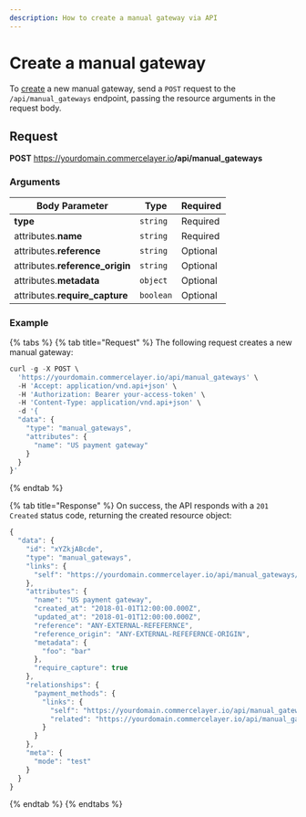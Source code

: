 ```yaml
---
description: How to create a manual gateway via API
---
```


# Create a manual gateway

To <a href="https://docs.commercelayer.io/developers/creating-resources" target="_blank">create</a> a new manual gateway, send a `POST` request to the `/api/manual_gateways` endpoint, passing the resource arguments in the request body.

## Request

**POST** https://yourdomain.commercelayer.io<b>/api/manual_gateways</b>

### Arguments

| Body Parameter | Type     | Required |
| -------------- | -------- | -------- |
| **type**       | `string` | Required |
| attributes.**name** | `string` | Required |
| attributes.**reference** | `string` | Optional |
| attributes.**reference_origin** | `string` | Optional |
| attributes.**metadata** | `object` | Optional |
| attributes.**require_capture** | `boolean` | Optional |

### Example

{% tabs %}
{% tab title="Request" %}
The following request creates a new manual gateway:

```javascript
curl -g -X POST \
  'https://yourdomain.commercelayer.io/api/manual_gateways' \
  -H 'Accept: application/vnd.api+json' \
  -H 'Authorization: Bearer your-access-token' \
  -H 'Content-Type: application/vnd.api+json' \
  -d '{
  "data": {
    "type": "manual_gateways",
    "attributes": {
      "name": "US payment gateway"
    }
  }
}'
```
{% endtab %}

{% tab title="Response" %}
On success, the API responds with a `201 Created` status code, returning the created resource object:

```javascript
{
  "data": {
    "id": "xYZkjABcde",
    "type": "manual_gateways",
    "links": {
      "self": "https://yourdomain.commercelayer.io/api/manual_gateways/xYZkjABcde"
    },
    "attributes": {
      "name": "US payment gateway",
      "created_at": "2018-01-01T12:00:00.000Z",
      "updated_at": "2018-01-01T12:00:00.000Z",
      "reference": "ANY-EXTERNAL-REFEFERNCE",
      "reference_origin": "ANY-EXTERNAL-REFEFERNCE-ORIGIN",
      "metadata": {
        "foo": "bar"
      },
      "require_capture": true
    },
    "relationships": {
      "payment_methods": {
        "links": {
          "self": "https://yourdomain.commercelayer.io/api/manual_gateways/xYZkjABcde/relationships/payment_methods",
          "related": "https://yourdomain.commercelayer.io/api/manual_gateways/xYZkjABcde/payment_methods"
        }
      }
    },
    "meta": {
      "mode": "test"
    }
  }
}
```
{% endtab %}
{% endtabs %}

